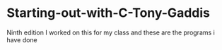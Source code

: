 # Starting-out-with-C-Tony-Gaddis
Ninth edition
I worked on this for my class and these are the programs i have done
